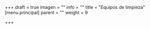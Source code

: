 +++
draft = true
imagen = ""
info = ""
title = "Equipos de limpieza"
[menu.principal]
parent = ""
weight = 9

+++
